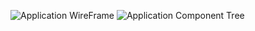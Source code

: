 

![Application WireFrame](https://i.imgur.com/d74zVG0.png)
![Application Component Tree](https://i.imgur.com/9FX3WkI.png)